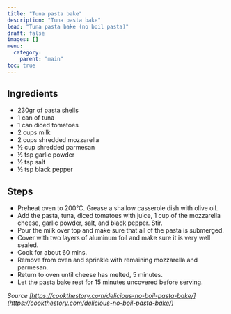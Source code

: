 ```yaml
---
title: "Tuna pasta bake"
description: "Tuna pasta bake"
lead: "Tuna pasta bake (no boil pasta)"
draft: false
images: []
menu:
  category:
    parent: "main"
toc: true
---
```


## Ingredients

- 230gr of pasta shells
- 1 can of tuna
- 1 can diced tomatoes
- 2 cups milk
- 2 cups shredded mozzarella
- ½ cup shredded parmesan
- ½ tsp garlic powder
- ½ tsp salt
- ½ tsp black pepper

## Steps

- Preheat oven to 200°C. Grease a shallow casserole dish with olive oil.
- Add the pasta, tuna, diced tomatoes with juice, 1 cup of the mozzarella cheese, garlic powder, salt, and black pepper. Stir.
- Pour the milk over top and make sure that all of the pasta is submerged.
- Cover with two layers of aluminum foil and make sure it is very well sealed.
- Cook for about 60 mins.
- Remove from oven and sprinkle with remaining mozzarella and parmesan.
- Return to oven until cheese has melted, 5 minutes.
- Let the pasta bake rest for 15 minutes uncovered before serving.

*Source [https://cookthestory.com/delicious-no-boil-pasta-bake/](https://cookthestory.com/delicious-no-boil-pasta-bake/)*

